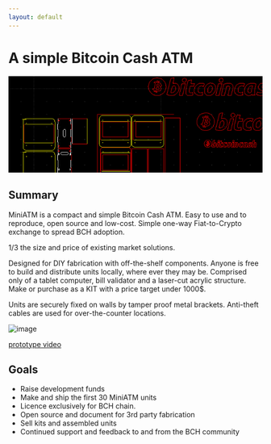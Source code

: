 ```yaml
---
layout: default
---
```

# A simple Bitcoin Cash ATM
![banner](banner.png)


## Summary

MiniATM is a compact and simple Bitcoin Cash ATM.
Easy to use and to reproduce, open source and low-cost.
Simple one-way Fiat-to-Crypto exchange to spread BCH adoption. 

1/3 the size and price of existing market solutions.

Designed for DIY fabrication with off-the-shelf components. 
Anyone is free to build and distribute units locally, where ever they may be. 
Comprised only of a tablet computer, bill validator and a laser-cut
acrylic structure. Make or purchase as a KIT with a price target under 1000$.

Units are securely fixed on walls by tamper proof metal brackets. 
Anti-theft cables are used for over-the-counter locations. 

![image](https://i.imgur.com/rxN2bva.jpg)

[prototype video](https://www.youtube.com/watch?v=JPtrLKAc8lQ)

## Goals

* Raise development funds
* Make and ship the first 30 MiniATM units 
* Licence exclusively for BCH chain.
* Open source and document for 3rd party fabrication    
* Sell kits and assembled units
* Continued support and feedback to and from the BCH community 
